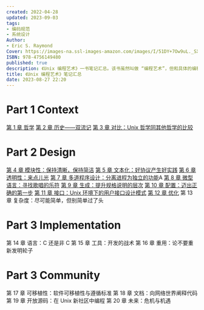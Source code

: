 ```yaml
---
created: 2022-04-28
updated: 2023-09-03
tags:
- 编码规范
- 系统设计
Author:
- Eric S. Raymond
Cover: https://images-na.ssl-images-amazon.com/images/I/51DY+7Ow9uL._SX401_BO1,204,203,200_.jpg
ISBN: 978-4756149480
published: true
description: 《Unix 编程艺术》一书笔记汇总。该书虽然叫做 “编程艺术”，但和具体的编程却关系不大，更多的是系统设计和编码原则。
title: 《Unix 编程艺术》笔记汇总
date: 2023-08-27 22:20 
---
```


# Part 1 Context

[第 1 章 哲学](/di_1_zhang_zhe_xue)
[第 2 章 历史——双流记](/di_2_zhang_li_shi——shuang_liu_ji)
[第 3 章 对比：Unix 哲学同其他哲学的比较](/di_3_zhang_dui_bi：unix_zhe_xue_tong_qi_ta_zhe_xue_de_bi_jiao)

# Part 2 Design

[第 4 章 模块性：保持清晰，保持简洁](/di_4_zhang_mo_kuai_xing：bao_chi_qing_xi，bao_chi_jian_jie)
[第 5 章 文本化：好协议产生好实践](/di_5_zhang_wen_ben_hua：hao_xie_yi_chan_sheng_hao_shi_jian)
[第 6 章 透明性：来点儿光](/di_6_zhang_tou_ming_xing：lai_dian_er_guang)
[第 7 章 多道程序设计：分离进程为独立的功能](/di_7_zhang_duo_dao_cheng_xu_she_ji：fen_li_jin_cheng_wei_du_li_de_gong_neng)A
[第 8 章 微型语言：寻找歌唱的乐符](/di_8_zhang_wei_xing_yu_yan：xun_zhao_ge_chang_de_le_fu)
[第 9 章 生成：提升规格说明的层次](/di_9_zhang_sheng_cheng：ti_sheng_gui_ge_shuo_ming_de_ceng_ci)
[第 10 章 配置：迈出正确的第一步](/di_10_zhang_pei_zhi：mai_chu_zheng_que_de_di_yi_bu)
[第 11 章 接口：Unix 环境下的用户接口设计模式](/di_11_zhang_jie_kou：unix_huan_jing_xia_de_yong_hu_jie_kou_she_ji_mo_shi)
[第 12 章 优化](/di_12_zhang_you_hua)
第 13 章 复杂度：尽可能简单，但别简单过了头

# Part 3 Implementation

第 14 章 语言：C 还是非 C
第 15 章 工具：开发的战术
第 16 章 重用：论不要重新发明轮子

# Part 3 Community

第 17 章 可移植性：软件可移植性与遵循标准
第 18 章 文档：向网络世界阐释代码
第 19 章 开放源码：在 Unix 新社区中编程
第 20 章 未来：危机与机遇
